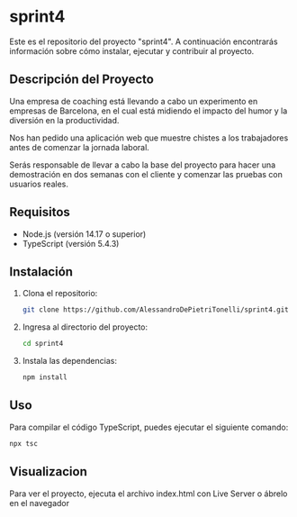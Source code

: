 
# sprint4

Este es el repositorio del proyecto "sprint4". A continuación encontrarás información sobre cómo instalar, ejecutar y contribuir al proyecto.

## Descripción del Proyecto

Una empresa de coaching está llevando a cabo un experimento en empresas de Barcelona, en el cual está midiendo el impacto del humor y la diversión en la productividad.

Nos han pedido una aplicación web que muestre chistes a los trabajadores antes de comenzar la jornada laboral.

Serás responsable de llevar a cabo la base del proyecto para hacer una demostración en dos semanas con el cliente y comenzar las pruebas con usuarios reales.

## Requisitos

- Node.js (versión 14.17 o superior)
- TypeScript (versión 5.4.3)

## Instalación

1. Clona el repositorio:

   ```bash
   git clone https://github.com/AlessandroDePietriTonelli/sprint4.git
   ```

2. Ingresa al directorio del proyecto:

   ```bash
   cd sprint4
   ```

3. Instala las dependencias:

   ```bash
   npm install
   ```

## Uso

Para compilar el código TypeScript, puedes ejecutar el siguiente comando:

```bash
npx tsc
```
## Visualizacion

Para ver el proyecto, ejecuta el archivo index.html con Live Server o ábrelo en el navegador
